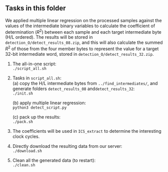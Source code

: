 ## Tasks in this folder

We applied multiple linear regression on the processed samples against the values of the intermediate binary variables to calculate the coefficient of determination (_R_<sup>2</sup>) between each sample and each target intermediate byte (H/L ordered). The results will be stored in `detection_O/detect_results_08.zip`, and this will also calculate the summed _R_<sup>2</sup> of those from the four member bytes to represent the value for a target 32-bit intermediate word, stored in `detection_O/detect_results_32.zip`.    

1. The all-in-one script:  
	`./script_all.sh`  

2. Tasks in `script_all.sh`:  
	(a) copy the H/L intermediate bytes from `../find_intermediates/`, and generate folders `detect_results_08` and`detect_results_32`:  
		`./init.sh`  

	(b) apply multiple linear regression:  
		`python3 detect_script.py`

	(c) pack up the results:  
		`./pack.sh`  

4. The coefficients will be used in `ICS_extract` to determine the interesting clock cycles.  

5. Directly download the resulting data from our server:  
	`./download.sh`  

6. Clean all the generated data (to restart):  
	`./clean.sh`  

 
